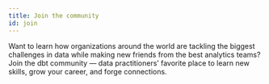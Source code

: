 ```yaml
---
title: Join the community
id: join
---
```


<section className="community-home">

Want to learn how organizations around the world are tackling the biggest challenges in data while making new friends from the best analytics teams? Join the dbt community — data practitioners’ favorite place to learn new skills, grow your career, and forge connections.

<div className="grid--3-col">

<Card
    title="Join us on Slack"
    body="Follow the pulse of the dbt Community! Find the latest articles on analytics engineering, chat with other practitioners about your work or simply share a killer meme."
    link="https://www.getdbt.com/community/"
    icon="slack"
/>

<Card
    title="Community forum"
    body="Have a question about how to do something in dbt? Hop into our community forums and work with others to create long lived community knowledge."
    link="forum"
    icon="discussion"
/>

<Card
    title="How to contribute"
    body="Want to get involved? This is the place! Learn how to contribute to dbt open source. repositories, write for our blog, speak at a meetup and more."
    link="community/contribute" icon="writing"
/>

<Card
    title="dbt Labs OSS projects"
    body="From dbt Core to developer tools and more - we’re committed to supporting a vibrant open source ecosystem."
    link="community/resources/oss-projects"
    icon="folder"
/>

<Card
    title="Upcoming events"
    body="Nothing beats the energy of a meetup or a live event. Join us!"
    link="events"
    icon="calendar" />

<Card
    title="Watch past events"
    body="Get a taste for the energy of our live events, get inspired, or prepare for an upcoming event by watching recordings from our YouTube archives."
    link="https://www.youtube.com/watch?v=AoQAvtWeq_0&list=PL0QYlrC86xQl1DGKBopQZiZ6tSqrMlD2M"
    icon="star"
/>

</div>
</section>
